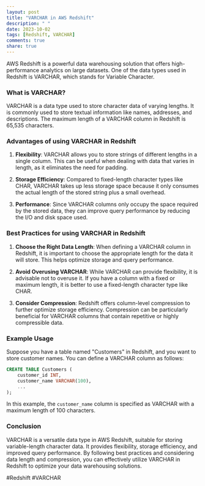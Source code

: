 ```yaml
---
layout: post
title: "VARCHAR in AWS Redshift"
description: " "
date: 2023-10-02
tags: [Redshift, VARCHAR]
comments: true
share: true
---
```


AWS Redshift is a powerful data warehousing solution that offers high-performance analytics on large datasets. One of the data types used in Redshift is VARCHAR, which stands for Variable Character.

### What is VARCHAR?

VARCHAR is a data type used to store character data of varying lengths. It is commonly used to store textual information like names, addresses, and descriptions. The maximum length of a VARCHAR column in Redshift is 65,535 characters.

### Advantages of using VARCHAR in Redshift

1. **Flexibility**: VARCHAR allows you to store strings of different lengths in a single column. This can be useful when dealing with data that varies in length, as it eliminates the need for padding.

2. **Storage Efficiency**: Compared to fixed-length character types like CHAR, VARCHAR takes up less storage space because it only consumes the actual length of the stored string plus a small overhead.

3. **Performance**: Since VARCHAR columns only occupy the space required by the stored data, they can improve query performance by reducing the I/O and disk space used.

### Best Practices for using VARCHAR in Redshift

1. **Choose the Right Data Length**: When defining a VARCHAR column in Redshift, it is important to choose the appropriate length for the data it will store. This helps optimize storage and query performance.

2. **Avoid Overusing VARCHAR**: While VARCHAR can provide flexibility, it is advisable not to overuse it. If you have a column with a fixed or maximum length, it is better to use a fixed-length character type like CHAR.

3. **Consider Compression**: Redshift offers column-level compression to further optimize storage efficiency. Compression can be particularly beneficial for VARCHAR columns that contain repetitive or highly compressible data.

### Example Usage

Suppose you have a table named "Customers" in Redshift, and you want to store customer names. You can define a VARCHAR column as follows:

```sql
CREATE TABLE Customers (
    customer_id INT,
    customer_name VARCHAR(100),
    ...
);
```

In this example, the `customer_name` column is specified as VARCHAR with a maximum length of 100 characters.

### Conclusion

VARCHAR is a versatile data type in AWS Redshift, suitable for storing variable-length character data. It provides flexibility, storage efficiency, and improved query performance. By following best practices and considering data length and compression, you can effectively utilize VARCHAR in Redshift to optimize your data warehousing solutions.

#Redshift #VARCHAR